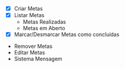 - [x] Criar Metas 
- [x] Listar Metas
    - Metas Realizadas
    - Metas em Aberto
- [x] Marcar/Desmarcar Metas como concluídas
- Remover Metas
- Editar Metas
- Sistema Mensagem